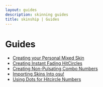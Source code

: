 ```yaml
---
layout: guides
description: skinning guides
title: skinship | Guides
---
```


<style>
	.main > ul > li:first-of-type > a {
		color: var(--invalid);
		pointer-events: none;
	}
</style>

# Guides

-   [Creating your Personal Mixed Skin](./mixing_skins)
-   [Creating Instant Fading HitCircles](./insta_fade_hc)
-   [Creating Non-Pulsating Combo Numbers](./non_pulsating_combo_numbers)
-   [Importing Skins Into osu!](./installing_skins)
-   [Using Dots for Hitcircle Numbers](./dots_as_hitcircle_numbers)

